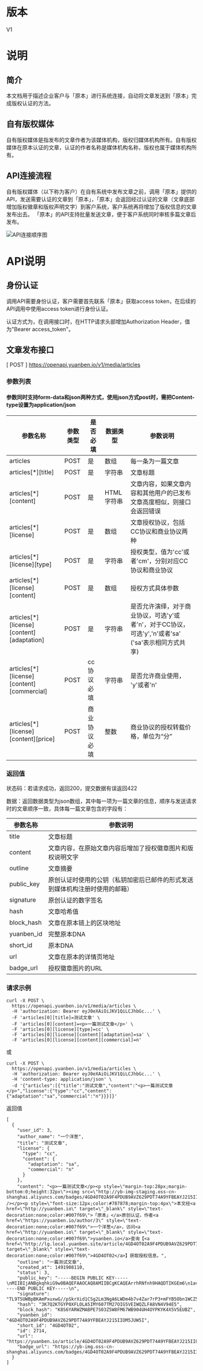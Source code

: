 # 版本
V1

# 说明

## 简介

本文档用于描述企业客户与「原本」进行系统连接，自动将文章发送到「原本」完成版权认证的方法。

## 自有版权媒体

自有版权媒体是指发布的文章作者为该媒体机构，版权归媒体机构所有。自有版权媒体在原本认证的文章，认证的作者名称是媒体机构名称，版权也属于媒体机构所有。

## API连接流程

自有版权媒体（以下称为客户）在自有系统中发布文章之前，调用「原本」提供的API，发送需要认证的文章到「原本」，「原本」会返回经过认证的文章（文章底部增加版权徽章和版权声明文字）到客户系统，客户系统再将增加了版权信息的文章发布出去。
「原本」的API支持批量发送文章，便于客户系统同时审核多篇文章后发布。

![API连接顺序图](https://yb-public.oss-cn-shanghai.aliyuncs.com/openapi-docs/api-workflow.png)

# API说明

## 身份认证

调用API需要身份认证，客户需要首先联系「原本」获取access token，在后续的API调用中使用access token进行身份认证。

认证方式为，在调用接口时，在HTTP请求头部增加Authorization Header，值为"Bearer access_token"。

## 文章发布接口
[ POST ] https://openapi.yuanben.io/v1/media/articles

### 参数列表

#### 参数同时支持form-data和json两种方式，使用json方式post时，需把Content-type设置为application/json

| 参数名称  | 参数类型 | 是否必填 | 数据类型 | 参数说明 |
| --- | --- | --- | --- | --- |
| articles | POST | 是 | 数组 |每一条为一篇文章 |
| articles[*][title] | POST | 是 | 字符串 | 文章标题
| articles[*][content] | POST | 是 | HTML字符串 | 文章内容，如果文章内容和其他用户的已发布文章高度相似，则接口会返回错误 |
| articles[*][license] | POST | 是 | 数组 |文章授权协议，包括CC协议和商业协议两种
| articles[*][license][type] | POST | 是 | 字符串 | 授权类型，值为'cc'或者'cm'，分别对应CC协议和商业协议 |
| articles[*][license][content] | POST | 是 | 数组 | 授权方式具体参数 |
| articles[*][license][content][adaptation] | POST | 是 | 字符串 | 是否允许演绎，对于商业协议，可选'y'或者'n'，对于CC协议，可选'y','n'或者'sa' ('sa'表示相同方式共享) |
| articles[*][license][content][commercial] | POST | cc协议必填 | 字符串 | 是否允许商业使用， 'y'或者'n' |
| articles[*][license][content][price] | POST | 商业协议必填 | 整数 | 商业协议的授权转载价格，单位为“分”

### 返回值

状态码：若请求成功，返回200，提交数据有误返回422

数据：返回数据类型为json数组，其中每一项为一篇文章的信息，顺序与发送请求时的文章顺序一致，具体每一篇文章包含的字段有：

| 参数名称 | 参数说明 |
| --- | --- |
| title | 文章标题 |
| content | 文章内容，在原始文章内容后增加了授权徽章图片和版权说明文字 |
| outline | 文章摘要 |
| public_key | 原创认证时使用的公钥（私钥加密后已邮件的形式发送到媒体机构注册时使用的邮箱）
| signature | 原创认证的数字签名
| hash | 文章哈希值
| block_hash | 文章在原本链上的区块地址
| yuanben_id | 完整原本DNA
| short_id | 原本DNA
| url | 文章在原本的详情页地址
| badge_url | 授权徽章图片的URL

### 请求示例
```
curl -X POST \
  https://openapi.yuanben.io/v1/media/articles \
  -H 'authorization: Bearer eyJ0eXAiOiJKV1QiLCJhbGc...' \
  -F 'articles[0][title]=测试文章' \
  -F 'articles[0][content]=<p>一篇测试文章</p>' \
  -F 'articles[0][license][type]=cc' \
  -F 'articles[0][license][content][adaptation]=sa' \
  -F 'articles[0][license][content][commercial]=n'
```

或

```
curl -X POST \
  https://openapi.yuanben.io/v1/media/articles \
  -H 'authorization: Bearer eyJ0eXAiOiJKV1QiLCJhbGc...' \
  -H 'content-type: application/json' \
  -d '{"articles":[{"title":"测试文章","content":"<p>一篇测试文章</p>","license":{"type":"cc","content":{"adaptation":"sa","commercial":"n"}}}]}'
```

返回值

```
[
  {
    "user_id": 3,
    "author_name": "一个洋葱",
    "title": "测试文章",
    "license": {
      "type": "cc",
      "content": {
        "adaptation": "sa",
        "commercial": "n"
      }
    },
    "content": "<p>一篇测试文章</p><p style=\"margin-top:28px;margin-bottom:0;height:32px\"><img src=\"http://yb-img-staging.oss-cn-shanghai.aliyuncs.com/badges/4GD4OT02A9F4PDUB9AVZ629PDT74A9YFBEAYJ215IIOM5JUW5I.png\" /></p><p style=\"font-size:12px;color:#787878;margin-top:4px\">本文经<a href=\"http://yuanben.io\" target=\"_blank\" style=\"text-decoration:none;color:#007f69\">「原本」</a>原创认证，作者<a href=\"https://yuanben.io/author/3\" style=\"text-decoration:none;color:#007f69\">一个洋葱</a>，访问<a href=\"http://yuanben.io\" target=\"_blank\" style=\"text-decoration:none;color:#007f69\">yuanben.io</a>查询【<a href=\"http://lg.local.yuanben.site/article/4GD4OT02A9F4PDUB9AVZ629PDT74A9YFBEAYJ215IIOM5JUW5I\" target=\"_blank\" style=\"text-decoration:none;color:#007f69\">4GD4OT02</a>】获取授权信息。",
    "outline": "一篇测试文章",
    "created_at": 1491908110,
    "status": 3,
    "public_key": "-----BEGIN PUBLIC KEY-----\nMIIBIjANBgkqhkiG9w0BAQEFAAOCAQ8AMIIBCgKCAQEArrhRNfnh9HAQDTIKGEm6\n1avmtvrJpgWxrlZdW9lTvKSusWJ2YJxHrLmJPXpGmTyZAXjwR13LCe4cZth2Ca2e\nDv/1s/3+2igxQM62rnfVUTqFaW6b7Zmk0M3ht5ncDUTRMZTV8zBmma74UjssPSS/\nfIhc1e75pZ5hIhsOew2tzN7ab3gSpghKunHmOI3KzONlu1LghO1XxfAzskVSJ2uX\nWXIuvzY57q4jPxBv//B2oH1cOk8N4odojXxCvjNuigyXlvcN/wsJWXNLu/5lX1vL\n820XlFosdL5EhO+J4D30ZfOzeIzUj1pPWxCQkb+OMxH865qpGwNMWSkOXp8k5Fie\nXQIDAQAB\n-----END PUBLIC KEY-----\n",
    "signature": "TL9TSUWBpBKAmPxuxwG//pSkrXid1CSg2Lm3NgA6LWDm4b7v4Zar7rP3+mFYB5Obn1WCZ5Kphck1dnxBICfI4t0sl9VwE0ir1GCmOctv+njnVhVkGuvGCNRqvwE7SCZ6reOz3EbPPNU8pSAunrlSdzzg+jI3hB6z1fJVbcoBrfttTvkPFZuFEoGiFZ9vlk+V6WxU24kxtEIZrDwKbkaOghVC/tqcesVZWVabPc4GWeQsZH+gLoAuJ6mzPyTfV5y/2G1hevR9huRuLi2AVM1kq/3SvWP51h7qwaCKxwuGIFBSSmFNr7/h9m5bW6R1+TOtbsuzpIczp96vfAPd1v10bw==",
    "hash": "3K7Q2KTGYP0XFLOLA5IMY607TM27OIG5VEIWQZLFA8VN4V94E5",
    "block_hash": "K8S6YARWZMABPE7S03Z5W8FM67WB904UH4OYPKYK4X5V5EUBZ",
    "yuanben_id": "4GD4OT02A9F4PDUB9AVZ629PDT74A9YFBEAYJ215IIOM5JUW5I",
    "short_id": "4GD4OT02",
    "id": 2714,
    "url": "https://yuanben.io/article/4GD4OT02A9F4PDUB9AVZ629PDT74A9YFBEAYJ215IIOM5JUW5I",
    "badge_url": "https://yb-img.oss-cn-shanghai.aliyuncs.com/badges/4GD4OT02A9F4PDUB9AVZ629PDT74A9YFBEAYJ215IIOM5JUW5I.png"
  }
]
```